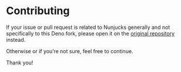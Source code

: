 # Contributing

If your issue or pull request is related to Nunjucks generally
and not specifically to this Deno fork, please open it on the
[original repository](https://github.com/mozilla/nunjucks) instead.

Otherwise or if you’re not sure, feel free to continue.

Thank you!
